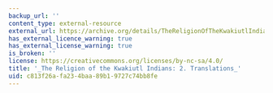 ```yaml
---
backup_url: ''
content_type: external-resource
external_url: https://archive.org/details/TheReligionOfTheKwakiutlIndians2/mode/2up
has_external_licence_warning: true
has_external_license_warning: true
is_broken: ''
license: https://creativecommons.org/licenses/by-nc-sa/4.0/
title: '_The Religion of the Kwakiutl Indians: 2. Translations_'
uid: c813f26a-fa23-4baa-89b1-9727c74bb8fe
---
```

